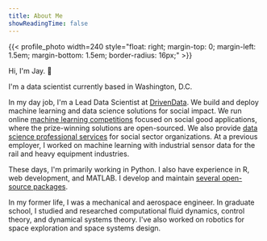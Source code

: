 ```yaml
---
title: About Me
showReadingTime: false
---
```


{{< profile_photo width=240 style="float: right; margin-top: 0; margin-left: 1.5em; margin-bottom: 1.5em; border-radius: 16px;" >}}

Hi, I'm Jay. :wave:

I'm a data scientist currently based in Washington, D.C.

In my day job, I'm a Lead Data Scientist at [DrivenData](https://www.drivendata.org). We build and deploy machine learning and data science solutions for social impact. We run online [machine learning competitions](https://drivendata.org/competitions) focused on social good applications, where the prize-winning solutions are open-sourced. We also provide [data science professional services](https://drivendata.co/) for social sector organizations. At a previous employer, I worked on machine learning with industrial sensor data for the rail and heavy equipment industries.

These days, I'm primarily working in Python. I also have experience in R, web development, and MATLAB. I develop and maintain [several open-source packages](https://github.com/jayqi).

In my former life, I was a mechanical and aerospace engineer. In graduate school, I studied and researched computational fluid dynamics, control theory, and dynamical systems theory. I've also worked on robotics for space exploration and space systems design.
